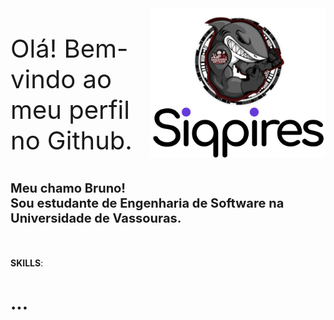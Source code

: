 <img src="siqpires_icon.svg" width="280px" min-width="280px" max-width="280px" align="right" alt="Logo Bruno"/>

<div/>
<p style="font-size: 40px">Olá! Bem-vindo ao meu perfil no Github.</p>
<p style="font-size: 20px"><strong>Meu chamo Bruno!</br>Sou estudante de Engenharia de Software na Universidade de Vassouras.</strong></p>

<!-- <img src="saquasoftware.png" width="120px" min-width="120px" max-width="120px" align="right" alt="Logo Engenharia de software Universidade de Vassouras"/> -->

</br>

<p><strong>SKILLS</strong>:</p>

<h1><strong>...</strong></h1>

<br>
